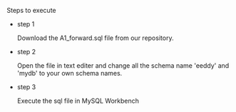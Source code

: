 Steps to execute

- step 1
    
    Download the A1_forward.sql file from our repository.
    
- step 2
    
    Open the file in text editer and change all the schema name 'eeddy' and 'mydb'
    to your own schema names.
    
- step 3 
    
    Execute the sql file in MySQL Workbench